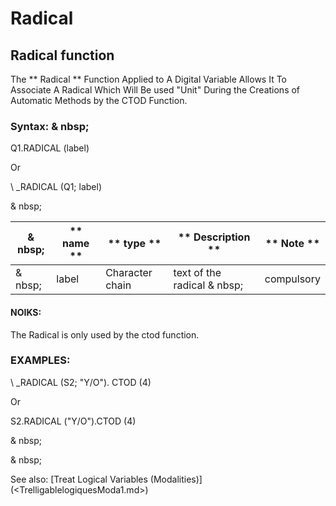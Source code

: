 # Radical

## Radical function

The ** Radical ** Function Applied to A Digital Variable Allows It To Associate A Radical Which Will Be used "Unit" During the Creations of Automatic Methods by the CTOD Function.

### Syntax: & nbsp;

Q1.RADICAL (label)

Or

\ _RADICAL (Q1; label)

& nbsp;

| & nbsp; | ** name ** | ** type ** | ** Description ** | ** Note ** |
| --- | --- | --- | --- | --- |
| & nbsp; | label | Character chain | text of the radical & nbsp; | compulsory |

#### NOIKS:

The Radical is only used by the ctod function.

### EXAMPLES:

\ _RADICAL (S2; "Y/O"). CTOD (4)

Or

S2.RADICAL ("Y/O").CTOD (4)

& nbsp;

& nbsp;

See also: [Treat Logical Variables (Modalities)] (<TrelligablelogiquesModa1.md>)
